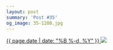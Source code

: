 ```yaml
---
layout: post
summary: 'Post #35'
og_image: 35-1280.jpg
---
```


<p>
 <time>
  <a href="/35">
   {{ page.date | date: "%B %-d, %Y" }}
  </a>
 </time>
 <a href="/35">
  <img data-taken="9/3/2013" sizes="(min-width: 700px) 50vw, calc(100vw - 2rem)" src="{{ site.assets_url }}/35-640.jpg" srcset="{{ site.assets_url }}/35-1280.jpg 1280w, {{ site.assets_url }}/35-960.jpg 960w, {{ site.assets_url }}/35-640.jpg 640w, {{ site.assets_url }}/35-320.jpg 320w"/>
 </a>
</p>
